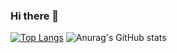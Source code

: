 ### Hi there 👋
[![Top Langs](https://github-readme-stats.vercel.app/api/top-langs/?username=RenataRosas&theme=radical)](https://github.com/RenataRosas/github-readme-stats)
![Anurag's GitHub stats](https://github-readme-stats.vercel.app/api?username=RenataRosas&show_icons=true&theme=radical)

<!--
**RenataRosas/RenataRosas** is a ✨ _special_ ✨ repository because its `README.md` (this file) appears on your GitHub profile.

Here are some ideas to get you started:

- 🔭 I’m currently working on ...
- 🌱 I’m currently learning ...
- 👯 I’m looking to collaborate on ...
- 🤔 I’m looking for help with ...
- 💬 Ask me about ...
- 📫 How to reach me: ...
- 😄 Pronouns: ...
- ⚡ Fun fact: ...
-->
